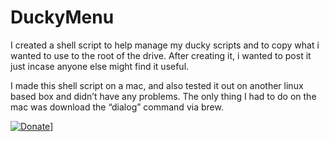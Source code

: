 # DuckyMenu
I created a shell script to help manage my ducky scripts and to copy what i wanted to use to the root of the drive.  After creating it, i wanted to post it just incase anyone else might find it useful.

I made this shell script on a mac, and also tested it out on another linux based box and didn’t have any problems.  The only thing I had to do on the mac was download the “dialog” command via brew.

[![Donate](https://www.paypalobjects.com/en_US/i/btn/btn_donateCC_LG.gif)](https://www.paypal.com/cgi-bin/webscr?cmd=_s-xclick&hosted_button_id=JSW8XEMQVH4BE)]
